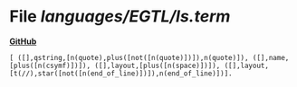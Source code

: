 # File _languages/EGTL/ls.term_
**[GitHub](https://github.com/softlang/yas/blob/master/languages/EGTL/ls.term)**
```
[ ([],qstring,[n(quote),plus([not([n(quote)])]),n(quote)]), ([],name,[plus([n(csymf)])]), ([],layout,[plus([n(space)])]), ([],layout,[t(//),star([not([n(end_of_line)])]),n(end_of_line)])].
```
